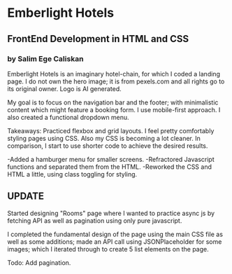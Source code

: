 # Emberlight Hotels

## FrontEnd Development in HTML and CSS

### by Salim Ege Caliskan

 Emberlight Hotels is an imaginary hotel-chain, for which I coded a landing page. I do not own the hero image; it is from pexels.com and all rights go to its original owner. Logo is AI generated.

 My goal is to focus on the navigation bar and the footer; with minimalistic content which might feature a booking form. I use mobile-first approach. I also created a functional dropdown menu.

Takeaways: Practiced flexbox and grid layouts. I feel pretty comfortably styling pages using CSS. Also my CSS is becoming a lot cleaner. In comparison, I start to use shorter code to achieve the desired results.

-Added a hamburger menu for smaller screens.
-Refractored Javascript functions and separated them from the HTML.
-Reworked the CSS and HTML a little, using class toggling for styling.

## UPDATE

Started designing "Rooms" page where I wanted to practice async js by fetching API as well as pagination using only pure javascript.

I completed the fundamental design of the page using the main CSS file as well as some additions; made an API call using JSONPlaceholder for some images; which I iterated through to create 5 list elements on the page.

Todo: Add pagination. 